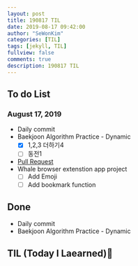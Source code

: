 ```yaml
---
layout: post
title: 190817 TIL
date: 2019-08-17 09:42:00
author: "SeWonKim"
categories: [TIL]
tags: [jekyll, TIL]
fullview: false
comments: true
description: 190817 TIL
---
```


## To do List

### August 17, 2019

- Daily commit
- Baekjoon Algorithm Practice - Dynamic
  - [x] 1,2,3 더하기4
  - [ ] 동전1
- [Pull Request](https://wayhome25.github.io/git/2017/07/08/git-first-pull-request-story/)
- Whale browser extenstion app project
  - [ ] Add Emoji
  - [ ] Add bookmark function

## Done

- Daily commit
- Baekjoon Algorithm Practice - Dynamic

## TIL (Today I Laearned)🤔
